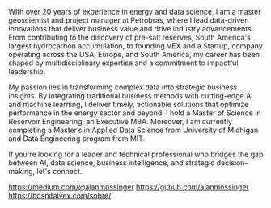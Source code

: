With over 20 years of experience in energy and data science, I am a master geoscientist and project manager at Petrobras, where I lead data-driven innovations that deliver business value and drive industry advancements. From contributing to the discovery of pre-salt reserves, South America's largest hydrocarbon accumulation, to founding VEX and a Startup, company operating across the USA, Europe, and South America, my career has been shaped by multidisciplinary expertise and a commitment to impactful leadership.

My passion lies in transforming complex data into strategic business insights. By integrating traditional business methods with cutting-edge AI and machine learning, I deliver timely, actionable solutions that optimize performance in the energy sector and beyond. I hold a Master of Science in Reservoir Engineering, an Executive MBA. Moreover, I am currently completing a Master’s in Applied Data Science from University of Michigan and Data Engineering program from MIT.

If you're looking for a leader and technical professional who bridges the gap between AI, data science, business intelligence, and strategic decision-making, let's connect.

https://medium.com/@alanmossinger
https://github.com/alanmossinger
https://hospitalvex.com/sobre/
